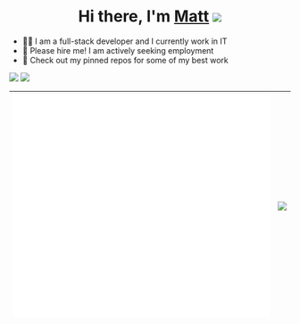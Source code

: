 <div align="center">
   <h1>Hi there, I'm <a href="https://xmdb.dev">Matt</a> <img src="https://media.giphy.com/media/hvRJCLFzcasrR4ia7z/giphy.gif" width="25px"> </h1>
</div>

- 👨‍💻 I am a full-stack developer and I currently work in IT
- 🚨 Please hire me! I am actively seeking employment
- 📌 Check out my pinned repos for some of my best work

<a href="https://github.com/sponsors/xMdb"><img src="https://img.shields.io/github/sponsors/xMdb?color=64DFDF&label=SPONSOR%20ME&style=for-the-badge"></a> <img src="https://komarev.com/ghpvc/?username=xMdb&color=64DFDF">

| <img align="center" src="/github-metrics.svg" alt="xMdb's GitHub Stats" /> | <a href="https://github.com/anuraghazra/github-readme-stats"><img align="center" src="https://github-readme-stats.vercel.app/api/wakatime?username=xMdb&custom_title=Top%20Languages&show_icons=true&title_color=64DFDF&icon_color=64DFDF&text_color=fff&bg_color=151515" /></a> |
| ------------- | ------------- |

